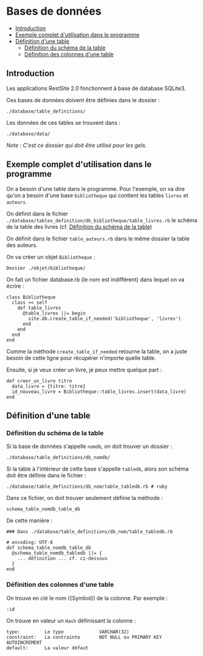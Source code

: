 # Bases de données

* [Introduction](#introductionbasededonnees)
* [Exemple complet d'utilisation dans le programme](#exemplecompletdutilisation)
* [Définition d'une table](#definitiondunetable)
  * [Définition du schéma de la table](#definitionduschemadelatable)
  * [Définition des colonnes d'une table](#colonnedefinitiondunetable)

<a name='introductionbasededonnees'></a>

## Introduction

Les applications RestSite 2.0 fonctionnent à base de database SQLite3.

Ces bases de données doivent être définies dans le dossier :

    ./database/table_definitions/

Les données de ces tables se trouvent dans :

    ./database/data/

*Note : C'est ce dossier qui doit être utilisé pour les gels.*

<a name='exemplecompletdutilisation'></a>

## Exemple complet d'utilisation dans le programme

On a besoin d'une table dans le programme. Pour l'exemple, on va dire qu'on a besoin d'une base `bibliotheque` qui contient les tables `livres` et `auteurs`.

On définit dans le fichier `./database/tables_definition/db_bibliotheque/table_livres.rb` le schéma de la table des livres (cf. [Définition du schéma de la table](#definitionduschemadelatable))

On définit dans le fichier `table_auteurs.rb` dans le même dossier la table des auteurs.

On va créer un objet `Bibliotheque` :

    Dossier ./objet/bibliotheque/

On fait un fichier database.rb (le nom est indifférent) dans lequel on va écrire :

    class Bibliotheque
      class << self
        def table_livres
          @table_livres ||= begin
            site.db.create_table_if_needed('bibliotheque', 'livres')
          end
        end
      end
    end

Comme la méthode `create_table_if_needed` retourne la table, on a juste besoin de cette ligne pour récupérer n'importe quelle table.

Ensuite, si je veux créer un livre, je peux mettre quelque part :

    def creer_un_livre titre
      data_livre = {titre: titre}
      id_nouveau_livre = Bibliotheque::table_livres.insert(data_livre)
    end

<a name='definitiondunetable'></a>

## Définition d'une table

<a name='definitionduschemadelatable'></a>

### Définition du schéma de la table


Si la base de données s'appelle `nomdb`, on doit trouver un dossier :

    ./database/table_definitions/db_nomdb/

Si la table à l'intérieur de cette base s'appelle `tabledb`, alors son schéma doit être définie dans le fichier :

    ./database/table_definitions/db_nom/table_tabledb.rb # ruby

Dans ce fichier, on doit trouver seulement définie la méthode :

    schema_table_nomdb_table_db

De cette manière :

    ### Dans ./database/table_definitions/db_nom/table_tabledb.rb

    # encoding: UTF-8
    def schema_table_nomdb_table_db
      @schema_table_nomdb_tabledb ||= {
        ... définition ... cf. ci-dessous
      }
    end

<a name='colonnedefinitiondunetable'></a>

### Définition des colonnes d'une table

On trouve en clé le nom ({Symbol}) de la colonne. Par exemple :

    :id

On trouve en valeur un `Hash` définissant la colonne :

    type:         Le type             VARCHAR(32)
    constraint:   La contrainte       NOT NULL ou PRIMARY KEY AUTOINCREMENT
    default:      La valeur défaut
